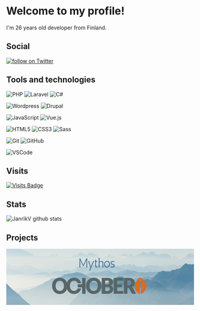 # Welcome to my profile!

I'm 26 years old developer from Finland.

## Social
 <a href="https://twitter.com/intent/follow?screen_name=janrikv">
        <img src="https://img.shields.io/twitter/follow/janrikv?style=social&logo=twitter"
            alt="follow on Twitter"></a>

## Tools and technologies
![PHP](https://img.shields.io/badge/-PHP-%231572B6?style=flat-square&color=blue&logo=php&logoColor=ffffff)
![Laravel](https://img.shields.io/badge/-Laravel-%231572B6?style=flat-square&color=red&logo=laravel&logoColor=ffffff)
![C#](https://img.shields.io/badge/-C%23-%231572B6?style=flat-square&color=%231572B6&logo=c-sharp&logoColor=ffffff)

![Wordpress](https://img.shields.io/badge/Wordpress-23282d?style=flat-square&logo=wordpress&logoColor=eee)
![Drupal](https://img.shields.io/badge/Drupal-064771?style=flat-square&logo=drupal&logoColor=fff)

![JavaScript](https://img.shields.io/badge/-JavaScript-%23F7DF1C?style=flat-square&logo=javascript&logoColor=000000&labelColor=%23F7DF1C&color=%23FFCE5A)
![Vue.js](https://img.shields.io/badge/-Vue.js-%232c3e50?style=flat-square&logo=Vue.js)

![HTML5](https://img.shields.io/badge/-HTML5-%23E44D27?style=flat-square&logo=html5&logoColor=ffffff)
![CSS3](https://img.shields.io/badge/-CSS3-%231572B6?style=flat-square&logo=css3)
![Sass](https://img.shields.io/badge/-Sass-%23CC6699?style=flat-square&logo=sass&logoColor=ffffff)

![Git](https://img.shields.io/badge/-Git-%23F05032?style=flat-square&logo=git&logoColor=%23ffffff)
![GitHub](https://img.shields.io/badge/-GitHub-%23F05032?style=flat-square&logo=github&logoColor=%23ffffff&color=grey)

![VSCode](https://img.shields.io/badge/VSCode-%232c2c32?style=flat-square&logo=visual-studio-code&logoColor=21a7f0)

## Visits

[![Visits Badge](https://badges.pufler.dev/visits/JanrikV/JanrikV)](https://badges.pufler.dev)

## Stats

![JanrikV github stats](https://github-readme-stats.vercel.app/api?username=JanrikV&show_icons=true&theme=cobalt)

## Projects

<a href="https://github.com/JanrikV/Mythos">
		<img src="https://raw.githubusercontent.com/JanrikV/Mythos/master/assets/images/mythos.png" width="500" height="150">
</a>
